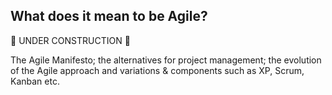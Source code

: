What does it mean to be Agile?
------------------------------

:construction: UNDER CONSTRUCTION :construction:

The Agile Manifesto; the alternatives for project management; the evolution of the Agile approach and variations & components such as XP, Scrum, Kanban etc.
